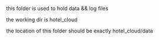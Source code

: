 this folder is used to hold data && log files

the working dir is hotel_cloud

the location of this folder should be exactly hotel_cloud/data
